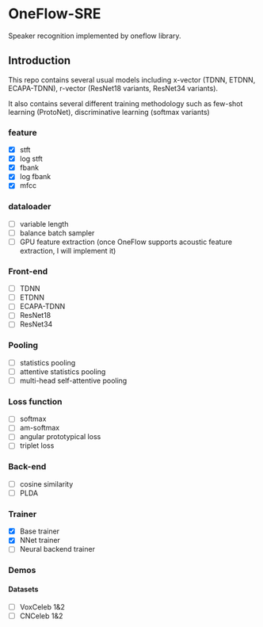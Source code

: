 # OneFlow-SRE
Speaker recognition implemented by oneflow library.

## Introduction

This repo contains several usual models including x-vector (TDNN, ETDNN, ECAPA-TDNN), r-vector (ResNet18 variants, ResNet34 variants).

It also contains several different training methodology such as few-shot learning (ProtoNet), discriminative learning (softmax variants)

### feature

- [x] stft
- [x] log stft
- [x] fbank
- [x] log fbank
- [x] mfcc

### dataloader

- [ ] variable length
- [ ] balance batch sampler
- [ ] GPU feature extraction (once OneFlow supports acoustic feature extraction, I will implement it)

### Front-end

- [ ] TDNN
- [ ] ETDNN
- [ ] ECAPA-TDNN
- [ ] ResNet18
- [ ] ResNet34

### Pooling

- [ ] statistics pooling
- [ ] attentive statistics pooling
- [ ] multi-head self-attentive pooling

### Loss function

- [ ] softmax
- [ ] am-softmax
- [ ] angular prototypical loss
- [ ] triplet loss

### Back-end

- [ ] cosine similarity
- [ ] PLDA

### Trainer

- [x] Base trainer
- [x] NNet trainer
- [ ] Neural backend trainer

### Demos

#### Datasets

- [ ] VoxCeleb 1&2
- [ ] CNCeleb 1&2
